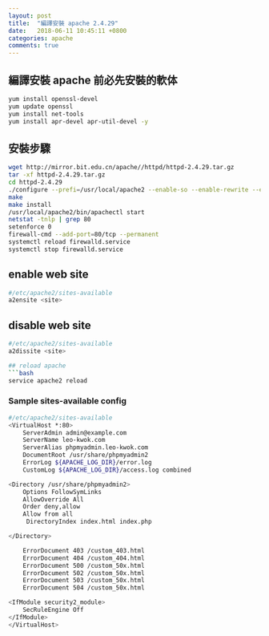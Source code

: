 ```yaml
---
layout: post
title:  "編譯安裝 apache 2.4.29"
date:   2018-06-11 10:45:11 +0800
categories: apache 
comments: true
---
```




## 編譯安裝 apache 前必先安裝的軟体
```bash
yum install openssl-devel
yum update openssl
yum install net-tools 
yum install apr-devel apr-util-devel -y
```


## 安裝步驟

```bash
wget http://mirror.bit.edu.cn/apache//httpd/httpd-2.4.29.tar.gz
tar -xf httpd-2.4.29.tar.gz
cd httpd-2.4.29
./configure --prefi=/usr/local/apache2 --enable-so --enable-rewrite --enable-ssl 
make 
make install
/usr/local/apache2/bin/apachectl start
netstat -tnlp | grep 80
setenforce 0
firewall-cmd --add-port=80/tcp --permanent
systemctl reload firewalld.service
systemctl stop firewalld.service
```



## enable web site  
```bash
#/etc/apache2/sites-available
a2ensite <site>
```
## disable web site
```bash
#/etc/apache2/sites-available
a2dissite <site>

## reload apache
```bash
service apache2 reload
```

### Sample sites-available config 

```bash
#/etc/apache2/sites-available
<VirtualHost *:80>
    ServerAdmin admin@example.com
    ServerName leo-kwok.com
    ServerAlias phpmyadmin.leo-kwok.com
    DocumentRoot /usr/share/phpmyadmin2
    ErrorLog ${APACHE_LOG_DIR}/error.log
    CustomLog ${APACHE_LOG_DIR}/access.log combined

<Directory /usr/share/phpmyadmin2>
    Options FollowSymLinks
    AllowOverride All
    Order deny,allow
    Allow from all
     DirectoryIndex index.html index.php

</Directory>

    ErrorDocument 403 /custom_403.html
    ErrorDocument 404 /custom_404.html
    ErrorDocument 500 /custom_50x.html
    ErrorDocument 502 /custom_50x.html
    ErrorDocument 503 /custom_50x.html
    ErrorDocument 504 /custom_50x.html

<IfModule security2_module>
    SecRuleEngine Off
</IfModule>
</VirtualHost>
```